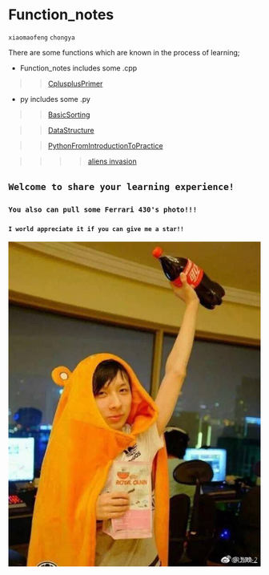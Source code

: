 # Function_notes
`xiaomaofeng` `chongya`

There are some functions which are known in the process of learning;

* Function_notes includes some .cpp
>>[CplusplusPrimer](https://github.com/xiaomaofeng/Function_notes/tree/master/cpp/CplusplusPrimer "Some example from CplusplusPrimer!")

* py includes some .py
>>[BasicSorting](https://github.com/xiaomaofeng/Function_notes/tree/master/py/BasicsSorting)

>>[DataStructure](https://github.com/xiaomaofeng/Function_notes/tree/master/py/DataStructure)

>>[PythonFromIntroductionToPractice](https://github.com/xiaomaofeng/Function_notes/tree/master/py/PythonIntroductionToPractice)

>>>>[aliens invasion](https://github.com/xiaomaofeng/LearningAsRookie/tree/master/py/PythonIntroductionToPractice/alien_invasion)



## `Welcome to share your learning experience!`

### `You also can pull some Ferrari 430's photo!!! `

#### `I world appreciate it if you can give me a star!!`

[![小轮子冲鸭](https://github.com/xiaomaofeng/Function_notes/blob/master/PictureFor430/%E5%B0%8F%E8%BD%AE%E5%AD%90%20(19).jpg)](https://weibo.com/ig430)
